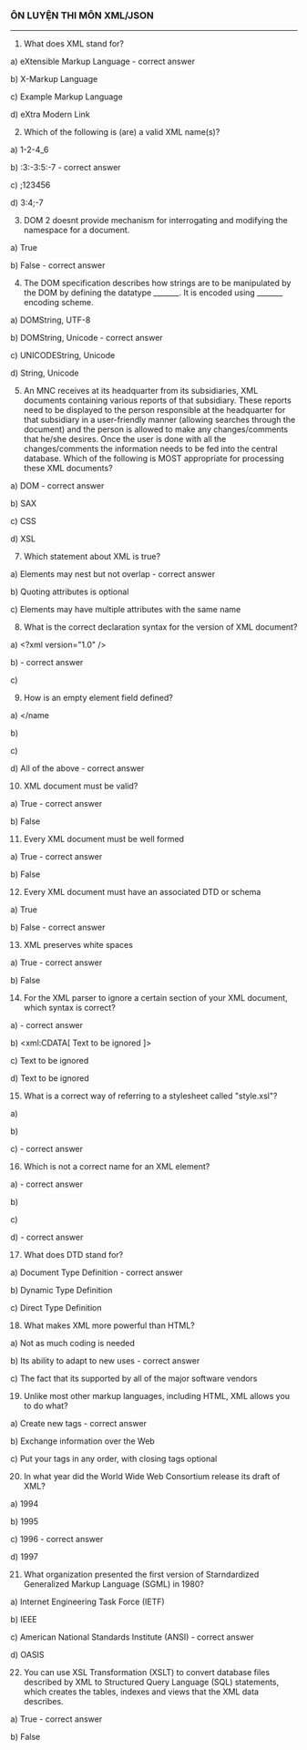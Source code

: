 ### ÔN LUYỆN THI MÔN XML/JSON

----------------------------------------------------------------------

1) What does XML stand for? 

a) eXtensible Markup Language - correct answer 

b) X-Markup Language 

c) Example Markup Language 

d) eXtra Modern Link

2) Which of the following is (are) a valid XML name(s)? 

a) 1-2-4_6 

b) :3:-3:5:-7 - correct answer 

c) ;123456 

d) 3:4;-7

3) DOM 2 doesnt provide mechanism for interrogating and modifying the namespace for a document. 

a) True 

b) False - correct answer

4) The DOM specification describes how strings are to be manipulated by the DOM by defining the datatype _______. It is encoded using _______ encoding scheme. 

a) DOMString, UTF-8 

b) DOMString, Unicode - correct answer 

c) UNICODEString, Unicode 

d) String, Unicode

5) An MNC receives at its headquarter from its subsidiaries, XML documents containing various reports of that subsidiary. These reports need to be displayed to the person responsible at the headquarter for that subsidiary in a user-friendly manner (allowing searches through the document) and the person is allowed to make any changes/comments that he/she desires. Once the user is done with all the changes/comments the information needs to be fed into the central database. Which of the following is MOST appropriate for processing these XML documents? 

a) DOM - correct answer 

b) SAX 

c) CSS 

d) XSL

7) Which statement about XML is true? 

a) Elements may nest but not overlap - correct answer 

b) Quoting attributes is optional 

c) Elements may have multiple attributes with the same name

8) What is the correct declaration syntax for the version of XML document? 

a) <?xml version="1.0" /> 

b) <?xml version="1.0"?> - correct answer 

c) <xml version="1.0" />

9) How is an empty element field defined? 

a) <name></name 

b) <name /> 

c) <name/> 

d) All of the above - correct answer

10) XML document must be valid? 

a) True - correct answer 

b) False

11) Every XML document must be well formed 

a) True - correct answer 

b) False

12) Every XML document must have an associated DTD or schema 

a) True 

b) False - correct answer

13) XML preserves white spaces 

a) True - correct answer 

b) False

14) For the XML parser to ignore a certain section of your XML document, which syntax is correct? 

a) <![CDATA[ Text to be ignored ]]> - correct answer 

b) <xml:CDATA[ Text to be ignored ]> 

c) <PCDATA> Text to be ignored </PCDATA> 

d) <CDATA> Text to be ignored </CDATA>

15) What is a correct way of referring to a stylesheet called "style.xsl"? 

a) <stylesheet type="text/xsl" href="style.xsl" /> 

b) <link type="text/xsl" href="style.xsl" /> 

c) <?xml-stylesheet type="text/xsl" href="style.xsl" ?> - correct answer

16) Which is not a correct name for an XML element? 

a) <first name> - correct answer 

b) <age> 

c) <NAME> 

d)<All of the above> - correct answer

17) What does DTD stand for? 

a) Document Type Definition - correct answer 

b) Dynamic Type Definition 

c) Direct Type Definition

18) What makes XML more powerful than HTML? 

a) Not as much coding is needed 

b) Its ability to adapt to new uses - correct answer 

c) The fact that its supported by all of the major software vendors

19) Unlike most other markup languages, including HTML, XML allows you to do what? 

a) Create new tags - correct answer 

b) Exchange information over the Web 

c) Put your tags in any order, with closing tags optional

20) In what year did the World Wide Web Consortium release its draft of XML? 

a) 1994 

b) 1995 

c) 1996 - correct answer 

d) 1997

21) What organization presented the first version of Starndardized Generalized Markup Language (SGML) in 1980? 

a) Internet Engineering Task Force (IETF) 

b) IEEE 

c) American National Standards Institute (ANSI) - correct answer 

d) OASIS

22) You can use XSL Transformation (XSLT) to convert database files described by XML to Structured Query Language (SQL) statements, which creates the tables, indexes and views that the XML data describes.

a) True - correct answer 

b) False